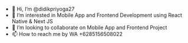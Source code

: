 - 👋 Hi, I’m @didikpriyoga27
- 👀 I’m interested in Mobile App and Frontend Development using React Native & Next JS
- 💞️ I’m looking to collaborate on Mobile App and Frontend Project
- 📫 How to reach me by WA +6285156508022

<!---
didikpriyoga27/didikpriyoga27 is a ✨ special ✨ repository because its `README.md` (this file) appears on your GitHub profile.
You can click the Preview link to take a look at your changes.
--->
